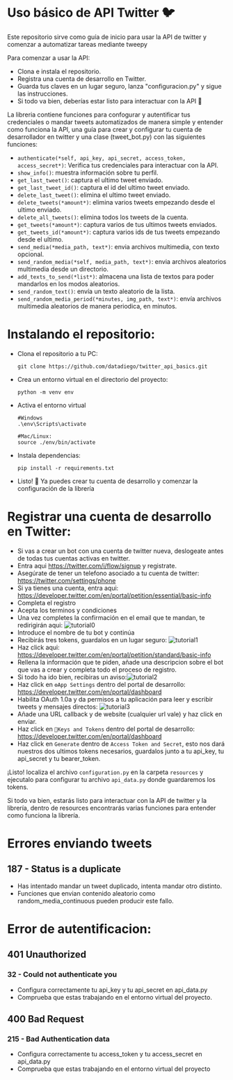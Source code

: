 # Uso básico de API Twitter 🐦

 Este repositorio sirve como guía de inicio para usar la API de twitter y comenzar a automatizar tareas mediante tweepy

Para comenzar a usar la API:
- Clona e instala el repositorio.
- Registra una cuenta de desarrollo en Twitter.
- Guarda tus claves en un lugar seguro, lanza "configuracion.py" y sigue las instrucciones.
- Si todo va bien, deberías estar listo para interactuar con la API 🙂

 La libreria contiene funciones para confogurar y autentificar tus credenciales o mandar tweets automatizados de manera simple y entender como funciona la API, una guía para crear y configurar tu cuenta de desarrollador en twitter y una clase (tweet_bot.py) con las siguientes funciones:
 
- `authenticate(*self, api_key, api_secret, access_token, access_secret*)`: Verifica tus credenciales para interactuar con la API.
- `show_info()`: muestra información sobre tu perfil.
- `get_last_tweet()`: captura el ultimo tweet enviado.
- `get_last_tweet_id()`: captura el id del ultimo tweet enviado.
- `delete_last_tweet()`: elimina el ultimo tweet enviado.
- `delete_tweets(*amount*)`: elimina varios tweets empezando desde el ultimo enviado.
- `delete_all_tweets()`: elimina todos los tweets de la cuenta.
- `get_tweets(*amount*)`: captura varios de tus ultimos tweets enviados.
- `get_tweets_id(*amount*)`: captura varios ids de tus tweets empezando desde el ultimo.
- `send_media(*media_path, text*)`: envia archivos multimedia, con texto opcional.
- `send_random_media(*self, media_path, text*)`: envia archivos aleatorios multimedia desde un directorio.
- `add_texts_to_send(*list*)`: almacena una lista de textos para poder mandarlos en los modos aleatorios.
- `send_random_text()`: envía un texto aleatorio de la lista.
- `send_random_media_period(*minutes, img_path, text*)`: envía archivos multimedia aleatorios de manera periodica, en minutos.

# Instalando el repositorio:
- Clona el repositorio a tu PC:
  ````
  git clone https://github.com/datadiego/twitter_api_basics.git
- Crea un entorno virtual en el directorio del proyecto:
  ```
  python -m venv env
  ```
- Activa el entorno virtual
  ```
  #Windows
  .\env\Scripts\activate

  #Mac/Linux:
  source ./env/bin/activate
- Instala dependencias:
  ```
  pip install -r requirements.txt
  ```
- Listo! 🎊 Ya puedes crear tu cuenta de desarrollo y comenzar la configuración de la librería

# Registrar una cuenta de desarrollo en Twitter:
- Si vas a crear un bot con una cuenta de twitter nueva, deslogeate antes de todas tus cuentas activas en twitter.
- Entra aqui https://twitter.com/i/flow/signup y registrate.
- Asegúrate de tener un telefono asociado a tu cuenta de twitter:
https://twitter.com/settings/phone
- Si ya tienes una cuenta, entra aqui:
https://developer.twitter.com/en/portal/petition/essential/basic-info
- Completa el registro 
- Acepta los terminos y condiciones
- Una vez completes la confirmación en el email que te mandan, te redirigirán aqui: ![tutorial0](resources/imgs/tutorial0.png)
- Introduce el nombre de tu bot y continúa
- Recibirás tres tokens, guardalos en un lugar seguro: ![tutorial1](resources/imgs/tutorial1.png)
- Haz click aqui: https://developer.twitter.com/en/portal/petition/standard/basic-info
- Rellena la información que te piden, añade una descripcion sobre el bot que vas a crear y completa todo el proceso de registro.
- Si todo ha ido bien, recibiras un aviso:![tutorial2](resources/imgs/tutorial2.png)
- Haz click en `⚙️App Settings` dentro del portal de desarrollo: https://developer.twitter.com/en/portal/dashboard
- Habilita OAuth 1.0a y da permisos a tu aplicación para leer y escribir tweets y mensajes directos: ![tutorial3](resources/imgs/tutorial3.png)
- Añade una URL callback y de website (cualquier url vale) y haz click en enviar.
- Haz click en `🔑Keys and Tokens` dentro del portal de desarrollo: https://developer.twitter.com/en/portal/dashboard
- Haz click en `Generate` dentro de `Access Token and Secret`, esto nos dará nuestros dos ultimos tokens necesarios, guardalos junto a tu api_key, tu api_secret y tu bearer_token.

¡Listo! localiza el archivo `configuration.py` en la carpeta `resources` y ejecutalo para configurar tu archivo `api_data.py` donde guardaremos los tokens.

Si todo va bien, estarás listo para interactuar con la API de twitter y la librería, dentro de resources encontrarás varias funciones para entender como funciona la librería.

# Errores enviando tweets
## 187 - Status is a duplicate
- Has intentado mandar un tweet duplicado, intenta mandar otro distinto.
- Funciones que envian contenido aleatorio como random_media_continuous pueden producir este fallo.

# Error de autentificacion:
## 401 Unauthorized 
### 32 - Could not authenticate you
- Configura correctamente tu api_key y tu api_secret en api_data.py
- Comprueba que estas trabajando en el entorno virtual del proyecto.
## 400 Bad Request
### 215 - Bad Authentication data
- Configura correctamente tu access_token y tu access_secret en api_data.py
- Comprueba que estas trabajando en el entorno virtual del proyecto
